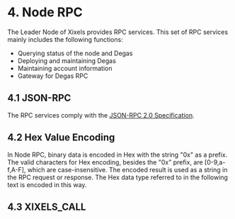 # 4. Node RPC

The Leader Node of Xixels provides RPC services. This set of RPC services mainly includes the following functions:
- Querying status of the node and Degas
- Deploying and maintaining Degas
- Maintaining account information
- Gateway for Degas RPC

## 4.1 JSON-RPC

The RPC services comply with the [JSON-RPC 2.0 Specification](https://www.jsonrpc.org/specification).


## 4.2 Hex Value Encoding

In Node RPC, binary data is encoded in Hex with the string "0x" as a prefix. The valid characters for Hex encoding, besides the "0x" prefix, are [0-9,a-f,A-F], which are case-insensitive. The encoded result is used as a string in the RPC request or response. The Hex data type referred to in the following text is encoded in this way.

## 4.3 XIXELS_CALL

